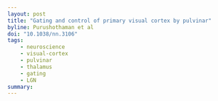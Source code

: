 ```yaml
---
layout: post
title: "Gating and control of primary visual cortex by pulvinar"
byline: Purushothaman et al
doi: "10.1038/nn.3106"
tags:
    - neuroscience
    - visual-cortex
    - pulvinar
    - thalamus
    - gating
    - LGN
summary:
---
```


